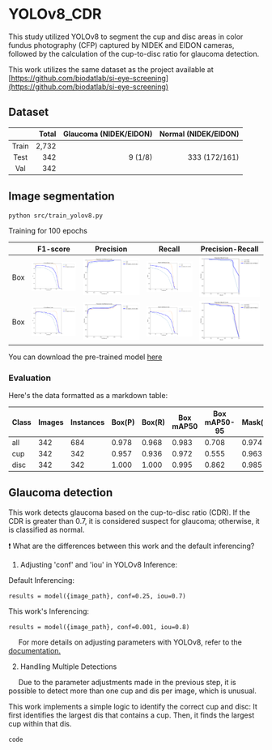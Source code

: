 # YOLOv8_CDR

This study utilized YOLOv8 to segment the cup and disc areas in color fundus photography (CFP) captured by NIDEK and EIDON cameras, followed by the calculation of the cup-to-disc ratio for glaucoma detection.

This work utilizes the same dataset as the project available at [https://github.com/biodatlab/si-eye-screening](https://github.com/biodatlab/si-eye-screening)

## Dataset

|       | Total | Glaucoma (NIDEK/EIDON) | Normal (NIDEK/EIDON) |
| :---: | -----: | -----: | -----: |
| Train | 2,732 | | 
| Test  |   342 |               9 (1/8) | 333 (172/161) |
| Val   |   342 | | 

## Image segmentation

```
python src/train_yolov8.py
```

Training for 100 epochs 

|       | F1-score | Precision | Recall | Precision-Recall |
| :---: | -------- | --------- | ------ | ---------------- |
| Box   | ![](model/BoxF1_curve.png) | ![](model/BoxP_curve.png) | ![](model/BoxR_curve.png) | ![](model/BoxPR_curve.png) |
| Box   | ![](model/MaskF1_curve.png) | ![](model/MaskP_curve.png) | ![](model/MaskR_curve.png) | ![](model/MaskPR_curve.png) |

You can download the pre-trained model  [here](/model)

### Evaluation

Here's the data formatted as a markdown table:

| Class | Images | Instances | Box(P) | Box(R) | Box mAP50 | Box mAP50-95 | Mask(P) | Mask(R) | Mask mAP50 | Mask mAP50-95 |
|-------|--------|-----------|--------|--------|-----------|--------------|---------|---------|------------|---------------|
| all   | 342    | 684       | 0.978  | 0.968  | 0.983     | 0.708        | 0.974   | 0.963   | 0.980      | 0.580         |
| cup   | 342    | 342       | 0.957  | 0.936  | 0.972     | 0.555        | 0.963   | 0.942   | 0.973      | 0.552         |
| disc  | 342    | 342       | 1.000  | 1.000  | 0.995     | 0.862        | 0.985   | 0.985   | 0.986      | 0.609         |

## Glaucoma detection

This work detects glaucoma based on the cup-to-disc ratio (CDR). If the CDR is greater than 0.7, it is considered suspect for glaucoma; otherwise, it is classified as normal.

:exclamation: What are the differences between this work and the default inferencing?

1. Adjusting 'conf' and 'iou' in YOLOv8 Inference:

Default Inferencing:
```
results = model({image_path}, conf=0.25, iou=0.7)
```

This work's Inferencing:
```
results = model({image_path}, conf=0.001, iou=0.8)
```

&nbsp;&nbsp;&nbsp;&nbsp; For more details on adjusting parameters with YOLOv8, refer to the [documentation.](https://docs.ultralytics.com/usage/cfg/#predict-settings)

2. Handling Multiple Detections

&nbsp;&nbsp;&nbsp;&nbsp; Due to the parameter adjustments made in the previous step, it is possible to detect more than one cup and dis per image, which is unusual.

This work implements a simple logic to identify the correct cup and disc: It first identifies the largest dis that contains a cup. Then, it finds the largest cup within that dis.
```
code
```

<!-- What the different between this work ando default inferencing?

1. Adjusting 'conf' and 'iou' when inferencing with YOLOv8
    Default inferencing
    > results = model({image_path}, conf=0.25, iou=0.7)

    THis work inferencing 
    > results = model({image_path}, conf=0.001, iou=0.8)

    More detail for paremter adjusting with YOLOv8 [https://docs.ultralytics.com/usage/cfg/#predict-settings](https://docs.ultralytics.com/usage/cfg/#predict-settings)

2. Due to the previous step adjusting the parameter whrn inferenicng then it might be possible to detect more than one cup and dis per image which is not usually
    This work provide simple logic to find the cup and dis 
    First, this work find the largest disc with has cup inside
    Second, this work find the largest cup inside the largest disc

 -->
